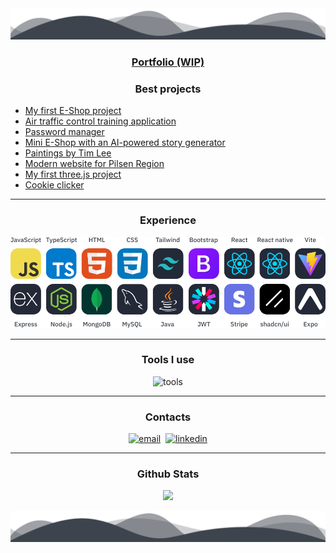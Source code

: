 <img width="100%" height="50" src="https://raw.githubusercontent.com/ondrejfilip1/ondrejfilip1/c8b6c8ea640654056c78e7e0bc150d0134f36381/waves_bottom.svg" />

<h3 align="center"><a href="https://ondrejfilip1.github.io/portfolio/">Portfolio (WIP)</a></h3>

<h3 align="center">Best projects</h3>

<ul>
<li><a href="https://github.com/ondrejfilip1/rocnikova-prace-e-shop">My first E-Shop project</a></li>
<li><a href="https://github.com/ondrejfilip1/otazky-rlp">Air traffic control training application</a></li>
<li><a href="https://github.com/ondrejfilip1/password-manager">Password manager</a></li>
<li><a href="https://github.com/ondrejfilip1/skupinovy-projekt-2025">Mini E-Shop with an AI-powered story generator</a></li>
<li><a href="https://www.paintingsbytimlee.co.uk">Paintings by Tim Lee</a></li>
<li><a href="https://www.github.com/ondrejfilip1/obec-stranka">Modern website for Pilsen Region</a></li>
<li><a href="https://ondrejfilip1.github.io/orbita-website">My first three.js project</a></li>
  <!--
<li><a href="https://ondrejfilip1.github.io/Moderni-stanka-SPSMB">School modern website project</a></li>
  !-->
<li><a href="https://ondrejfilip1.github.io/clicker/">Cookie clicker</a></li>
</ul>

---
<h3 align="center">Experience</h3>
<div align="center">
  
 <img alt="skills" src="https://raw.githubusercontent.com/ondrejfilip1/ondrejfilip1/579904e6112535226394eba12c36690570190149/experience.svg"/>

</div>

---
<h3 align="center">Tools I use</h3>
<div align="center">
  
 <img alt="tools" src="https://skillicons.dev/icons?i=vscode,github,git,postman,idea,figma,windows,linux,arch"/>

</div>

---
<h3 align="center">Contacts</h3>

<div align="center">
  
  <a href="mailto:ondrejfilipstranky@gmail.com"><img alt="email" src="https://skillicons.dev/icons?i=gmail"/></a>&nbsp;
  <a href="https://www.linkedin.com/in/ond%C5%99ej-filip-26518534b/"><img alt="linkedin" src="https://skillicons.dev/icons?i=linkedin"/></a>

</div>

---
<h3 align="center">Github Stats</h3>

<div align="center">

 <img src="https://gh-readme-profile.vercel.app/api?username=ondrejfilip1&hide=stars,prs,prs_merged,issues&hide_stroke=true&hide_border=true&bg_color=3d444d&title_color=ffffff&text_color=e4e2e2&icon_color=a2baf2&username_color=e4e2e2" /><br />

</div>

<img width="100%" height="50" src="https://raw.githubusercontent.com/ondrejfilip1/ondrejfilip1/d1fe914d9701736468ff278b1cdec40e3ad47d47/waves_bottom.svg" />

